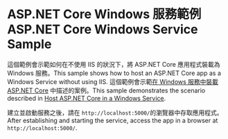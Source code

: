 # <a name="aspnet-core-windows-service-sample"></a><span data-ttu-id="0976b-101">ASP.NET Core Windows 服務範例</span><span class="sxs-lookup"><span data-stu-id="0976b-101">ASP.NET Core Windows Service Sample</span></span>

<span data-ttu-id="0976b-102">這個範例會示範如何在不使用 IIS 的狀況下，將 ASP.NET Core 應用程式裝載為 Windows 服務。</span><span class="sxs-lookup"><span data-stu-id="0976b-102">This sample shows how to host an ASP.NET Core app as a Windows Service without using IIS.</span></span> <span data-ttu-id="0976b-103">這個範例會示範[在 Windows 服務中裝載 ASP.NET Core](https://docs.microsoft.com/aspnet/core/host-and-deploy/windows-service) 中描述的案例。</span><span class="sxs-lookup"><span data-stu-id="0976b-103">This sample demonstrates the scenario described in [Host ASP.NET Core in a Windows Service](https://docs.microsoft.com/aspnet/core/host-and-deploy/windows-service).</span></span>

<span data-ttu-id="0976b-104">建立並啟動服務之後，請在 `http://localhost:5000/`的瀏覽器中存取應用程式。</span><span class="sxs-lookup"><span data-stu-id="0976b-104">After establishing and starting the service, access the app in a browser at `http://localhost:5000/`.</span></span>
